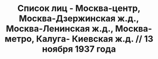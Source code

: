 ---
title: Список лиц - Москва-центр, Москва-Дзержинская ж.д., Москва-Ленинская ж.д.,
  Москва- метро, Калуга- Киевская ж.д. // 13 ноября 1937 года
description: РГАСПИ, ф.17, т.4, оп.171, дело 412, лист 263
images:
- /disk/pictures/v04/17-171-412-263.jpg
- /disk/pictures/v04/17-171-412-264.jpg
- /disk/pictures/v04/17-171-412-265.jpg
- /disk/pictures/v04/17-171-412-266.jpg
- /disk/pictures/v04/17-171-412-267.jpg
- /disk/pictures/v04/17-171-412-268.jpg
---